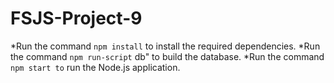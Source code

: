 # FSJS-Project-9

*Run the command `npm install` to install the required dependencies.
*Run the command `npm run-script` db" to build the database.
*Run the command `npm start to` run the Node.js application.